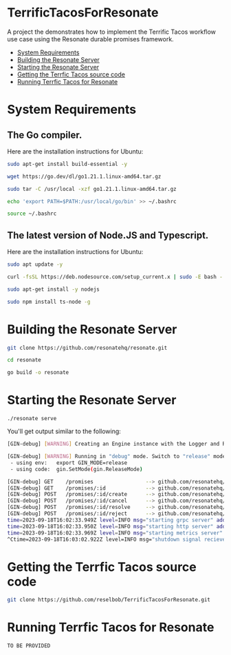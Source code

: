 # TerrificTacosForResonate
A project the demonstrates how to implement the Terrific Tacos workflow use case using the Resonate durable promises framework.

- [System Requirements](#system-requirements)
- [Building the Resonate Server](#building-the-resonate-server)
- [Starting the Resonate Server](#starting-the-resonate-server)
- [Getting the Terrfic Tacos source code](#getting-the-terrfic-tacos-source-code)
- [Running Terrfic Tacos for Resonate](#running-terrfic-tacos-for-resonate)

# System Requirements

## The Go compiler.

Here are the installation instructions for Ubuntu:

```bash
sudo apt-get install build-essential -y

wget https://go.dev/dl/go1.21.1.linux-amd64.tar.gz

sudo tar -C /usr/local -xzf go1.21.1.linux-amd64.tar.gz

echo 'export PATH=$PATH:/usr/local/go/bin' >> ~/.bashrc

source ~/.bashrc

```

## The latest version of Node.JS and Typescript.

Here are the installation instructions for Ubuntu:

```bash
sudo apt update -y

curl -fsSL https://deb.nodesource.com/setup_current.x | sudo -E bash -

sudo apt-get install -y nodejs

sudo npm install ts-node -g

```

# Building the Resonate Server

```bash
git clone https://github.com/resonatehq/resonate.git

cd resonate

go build -o resonate

```

# Starting the Resonate Server

```
./resonate serve
```

You'll get output similar to the following:

```bash
[GIN-debug] [WARNING] Creating an Engine instance with the Logger and Recovery middleware already attached.

[GIN-debug] [WARNING] Running in "debug" mode. Switch to "release" mode in production.
 - using env:	export GIN_MODE=release
 - using code:	gin.SetMode(gin.ReleaseMode)

[GIN-debug] GET    /promises                 --> github.com/resonatehq/resonate/internal/app/subsystems/api/http.(*server).searchPromises-fm (3 handlers)
[GIN-debug] GET    /promises/:id             --> github.com/resonatehq/resonate/internal/app/subsystems/api/http.(*server).readPromise-fm (3 handlers)
[GIN-debug] POST   /promises/:id/create      --> github.com/resonatehq/resonate/internal/app/subsystems/api/http.(*server).createPromise-fm (3 handlers)
[GIN-debug] POST   /promises/:id/cancel      --> github.com/resonatehq/resonate/internal/app/subsystems/api/http.(*server).cancelPromise-fm (3 handlers)
[GIN-debug] POST   /promises/:id/resolve     --> github.com/resonatehq/resonate/internal/app/subsystems/api/http.(*server).resolvePromise-fm (3 handlers)
[GIN-debug] POST   /promises/:id/reject      --> github.com/resonatehq/resonate/internal/app/subsystems/api/http.(*server).rejectPromise-fm (3 handlers)
time=2023-09-18T16:02:33.949Z level=INFO msg="starting grpc server" addr=0.0.0.0:50051
time=2023-09-18T16:02:33.950Z level=INFO msg="starting http server" addr=0.0.0.0:8001
time=2023-09-18T16:02:33.969Z level=INFO msg="starting metrics server" addr=:9090
^Ctime=2023-09-18T16:03:02.922Z level=INFO msg="shutdown signal recieved, shutting down" signal=interrupt
```

# Getting the Terrfic Tacos source code

```bash
git clone https://github.com/reselbob/TerrificTacosForResonate.git
```

# Running Terrfic Tacos for Resonate

```bash
TO BE PROVIDED
```
